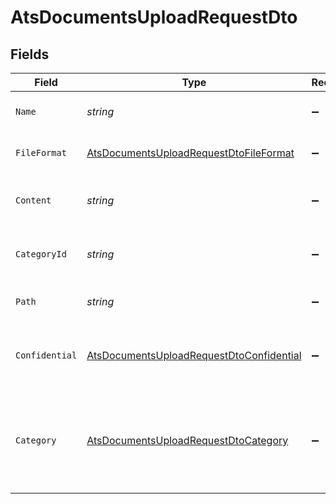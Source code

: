 # AtsDocumentsUploadRequestDto


## Fields

| Field                                                                                                           | Type                                                                                                            | Required                                                                                                        | Description                                                                                                     | Example                                                                                                         |
| --------------------------------------------------------------------------------------------------------------- | --------------------------------------------------------------------------------------------------------------- | --------------------------------------------------------------------------------------------------------------- | --------------------------------------------------------------------------------------------------------------- | --------------------------------------------------------------------------------------------------------------- |
| `Name`                                                                                                          | *string*                                                                                                        | :heavy_minus_sign:                                                                                              | The filename of the file to upload                                                                              | weather-forecast                                                                                                |
| `FileFormat`                                                                                                    | [AtsDocumentsUploadRequestDtoFileFormat](../../Models/Components/AtsDocumentsUploadRequestDtoFileFormat.md)     | :heavy_minus_sign:                                                                                              | The file format of the file                                                                                     |                                                                                                                 |
| `Content`                                                                                                       | *string*                                                                                                        | :heavy_minus_sign:                                                                                              | The base64 encoded content of the file to upload                                                                | VGhpcyBpc24ndCByZWFsbHkgYSBzYW1wbGUgZmlsZSwgYnV0IG5vIG9uZSB3aWxsIGV2ZXIga25vdyE                                 |
| `CategoryId`                                                                                                    | *string*                                                                                                        | :heavy_minus_sign:                                                                                              | The categoryId of the documents                                                                                 | 6530                                                                                                            |
| `Path`                                                                                                          | *string*                                                                                                        | :heavy_minus_sign:                                                                                              | The path for the file to be uploaded to                                                                         | /path/to/file                                                                                                   |
| `Confidential`                                                                                                  | [AtsDocumentsUploadRequestDtoConfidential](../../Models/Components/AtsDocumentsUploadRequestDtoConfidential.md) | :heavy_minus_sign:                                                                                              | The confidentiality level of the file to be uploaded                                                            |                                                                                                                 |
| `Category`                                                                                                      | [AtsDocumentsUploadRequestDtoCategory](../../Models/Components/AtsDocumentsUploadRequestDtoCategory.md)         | :heavy_minus_sign:                                                                                              | The category to be associated with the file to be uploaded. Id will take precedence over name.                  | {<br/>"name": "resume",<br/>"id": "550e8400-e29b-41d4-a716-446655440000"<br/>}                                  |